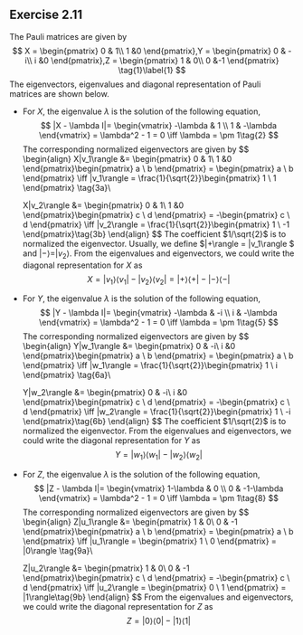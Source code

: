 ## Exercise 2.11

The Pauli matrices are given by
$$
X = \begin{pmatrix}
0 & 1\\ 1 &0
\end{pmatrix},Y = \begin{pmatrix}
0 & -i\\ i &0
\end{pmatrix},Z = \begin{pmatrix}
1 & 0\\ 0 &-1
\end{pmatrix} \tag{1}\label{1}
$$
The eigenvectors, eigenvalues and diagonal representation of Pauli matrices are shown below.

* For $X$​, the eigenvalue $\lambda$ is the solution of the following equation,
  $$
  |X - \lambda I|= \begin{vmatrix}
  -\lambda & 1 \\ 1 & -\lambda 
  \end{vmatrix} = \lambda^2 - 1 = 0 \iff \lambda = \pm 1\tag{2}
  $$
  The corresponding normalized eigenvectors are given by
  $$
  \begin{align}
  X|v_1\rangle &= \begin{pmatrix}
  0 & 1\\ 1 &0
  \end{pmatrix}\begin{pmatrix}
  a \\ b
  \end{pmatrix} = \begin{pmatrix}
  a \\ b
  \end{pmatrix} \iff |v_1\rangle = \frac{1}{\sqrt{2}}\begin{pmatrix}
  1 \\ 1
  \end{pmatrix} \tag{3a}\\
  
  X|v_2\rangle &= \begin{pmatrix}
  0 & 1\\ 1 &0
  \end{pmatrix}\begin{pmatrix}
  c \\ d
  \end{pmatrix} = -\begin{pmatrix}
  c \\ d
  \end{pmatrix} \iff |v_2\rangle = \frac{1}{\sqrt{2}}\begin{pmatrix}
  1 \\ -1
  \end{pmatrix}\tag{3b}
  \end{align}
  $$
  The coefficient $1/\sqrt{2}$ is to normalized the eigenvector. Usually, we define $|+\rangle = |v_1\rangle $ and $|-\rangle = |v_2\rangle$. From the eigenvalues and eigenvectors, we could write the diagonal representation for $X$​ as
  $$
  X = |v_1\rangle\langle v_1| -  |v_2\rangle\langle v_2| = |+\rangle\langle +| -  |-\rangle\langle -|\tag{4} 
  $$
  
* For $Y$​, the eigenvalue $\lambda$​ is the solution of the following equation,
  $$
  |Y - \lambda I|= \begin{vmatrix}
  -\lambda & -i \\ i & -\lambda 
  \end{vmatrix} = \lambda^2 - 1 = 0 \iff \lambda = \pm 1\tag{5}
  $$
  The corresponding normalized eigenvectors are given by
  $$
  \begin{align}
  Y|w_1\rangle &= \begin{pmatrix}
  0 & -i\\ i &0
  \end{pmatrix}\begin{pmatrix}
  a \\ b
  \end{pmatrix} = \begin{pmatrix}
  a \\ b
  \end{pmatrix} \iff |w_1\rangle = \frac{1}{\sqrt{2}}\begin{pmatrix}
  1 \\ i
  \end{pmatrix} \tag{6a}\\
  
  Y|w_2\rangle &= \begin{pmatrix}
  0 & -i\\ i &0
  \end{pmatrix}\begin{pmatrix}
  c \\ d
  \end{pmatrix} = -\begin{pmatrix}
  c \\ d
  \end{pmatrix} \iff |w_2\rangle = \frac{1}{\sqrt{2}}\begin{pmatrix}
  1 \\ -i
  \end{pmatrix}\tag{6b}
  \end{align}
  $$
  The coefficient $1/\sqrt{2}$ is to normalized the eigenvector. From the eigenvalues and eigenvectors, we could write the diagonal representation for $Y$ as
  $$
  Y = |w_1\rangle\langle w_1| - |w_2\rangle\langle w_2|\tag{7}
  $$
  
* For $Z$​, the eigenvalue $\lambda$​ is the solution of the following equation,
  $$
  |Z - \lambda I|= \begin{vmatrix}
  1-\lambda & 0 \\ 0 & -1-\lambda 
  \end{vmatrix} = \lambda^2 - 1 = 0 \iff \lambda = \pm 1\tag{8}
  $$
  The corresponding normalized eigenvectors are given by
  $$
  \begin{align}
  Z|u_1\rangle &= \begin{pmatrix}
  1 & 0\\ 0 & -1
  \end{pmatrix}\begin{pmatrix}
  a \\ b
  \end{pmatrix} = \begin{pmatrix}
  a \\ b
  \end{pmatrix} \iff |u_1\rangle = \begin{pmatrix}
  1 \\ 0
  \end{pmatrix} = |0\rangle \tag{9a}\\
  
  Z|u_2\rangle &= \begin{pmatrix}
  1 & 0\\ 0 & -1
  \end{pmatrix}\begin{pmatrix}
  c \\ d
  \end{pmatrix} = -\begin{pmatrix}
  c \\ d
  \end{pmatrix} \iff |u_2\rangle = \begin{pmatrix}
  0 \\ 1
  \end{pmatrix} = |1\rangle\tag{9b}
  \end{align}
  $$
  From the eigenvalues and eigenvectors, we could write the diagonal representation for $Z$​ as
  $$
  Z = |0\rangle\langle 0| - |1\rangle\langle 1|\tag{10}
  $$
